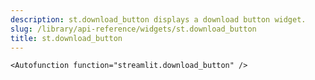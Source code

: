 ```yaml
---
description: st.download_button displays a download button widget.
slug: /library/api-reference/widgets/st.download_button
title: st.download_button
---
```


`<Autofunction function="streamlit.download_button" />`
